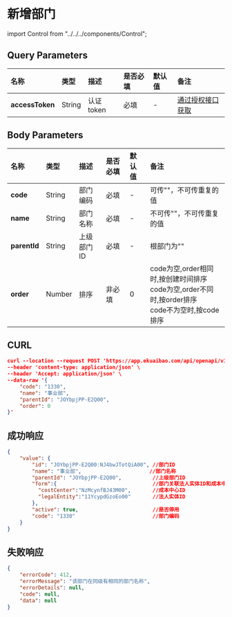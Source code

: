 # 新增部门

import Control from "../../../components/Control";

<Control
method="POST"
url="/api/openapi/v1/departments"
/>

## Query Parameters

| 名称 | 类型 | 描述 | 是否必填 | 默认值 | 备注 |
| :--- | :--- | :--- | :--- |:--- | :--- |
| **accessToken** | String | 认证token | 必填 | - | [通过授权接口获取](/docs/open-api/getting-started/auth) |

## Body Parameters

| 名称 | 类型 | 描述 | 是否必填 | 默认值 | 备注 |
| :--- | :--- | :--- | :--- |:--- | :--- |
| **code**     | String  | 部门编码	| 必填   | - | 可传""，不可传重复的值 |
| **name**     | String  | 部门名称	| 必填   | - | 不可传""，不可传重复的值 |
| **parentId** | String  | 上级部门ID	| 必填   | - | 根部门为"" |
| **order**    | Number  | 排序	    | 非必填 | 0 | code为空,order相同时,按创建时间排序<br/>code为空,order不同时,按order排序<br/>code不为空时,按code排序 |

## CURL
```json
curl --location --request POST 'https://app.ekuaibao.com/api/openapi/v1/departments?accessToken=rv0bwKeAks4Y00' \
--header 'content-type: application/json' \
--header 'Accept: application/json' \
--data-raw '{
    "code": "1330",
    "name": "事业部",
    "parentId": "JOYbpjPP-E2Q00",
    "order": 0
}'
```

## 成功响应
```json
{
    "value": {
        "id": "JOYbpjPP-E2Q00:NJ4bwJTotQiA00", //部门ID
        "name": "事业部",                      //部门名称
        "parentId": "JOYbpjPP-E2Q00",          //上级部门ID
        "form":{                               //部门关联法人实体ID和成本中心ID
          "costCenter":"NzMcynfBJ43M00",       //成本中心ID
          "legalEntity":"11YcypdGzoEo00"       //法人实体ID
        },
        "active": true,                        //是否停用
        "code": "1330"                         //部门编码
    }
}
```

## 失败响应
```json
{
    "errorCode": 412,
    "errorMessage": "该部门在同级有相同的部门名称",
    "errorDetails": null,
    "code": null,
    "data": null
}
```
